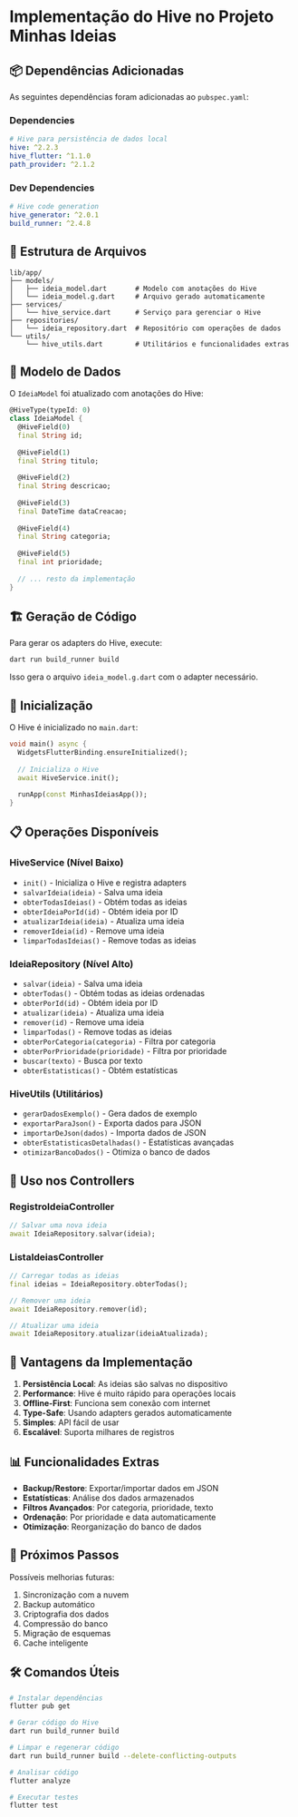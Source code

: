 # Implementação do Hive no Projeto Minhas Ideias

## 📦 Dependências Adicionadas

As seguintes dependências foram adicionadas ao `pubspec.yaml`:

### Dependencies

```yaml
# Hive para persistência de dados local
hive: ^2.2.3
hive_flutter: ^1.1.0
path_provider: ^2.1.2
```

### Dev Dependencies

```yaml
# Hive code generation
hive_generator: ^2.0.1
build_runner: ^2.4.8
```

## 🔧 Estrutura de Arquivos

```
lib/app/
├── models/
│   ├── ideia_model.dart       # Modelo com anotações do Hive
│   └── ideia_model.g.dart     # Arquivo gerado automaticamente
├── services/
│   └── hive_service.dart      # Serviço para gerenciar o Hive
├── repositories/
│   └── ideia_repository.dart  # Repositório com operações de dados
└── utils/
    └── hive_utils.dart        # Utilitários e funcionalidades extras
```

## 📝 Modelo de Dados

O `IdeiaModel` foi atualizado com anotações do Hive:

```dart
@HiveType(typeId: 0)
class IdeiaModel {
  @HiveField(0)
  final String id;
  
  @HiveField(1)
  final String titulo;
  
  @HiveField(2)
  final String descricao;
  
  @HiveField(3)
  final DateTime dataCreacao;
  
  @HiveField(4)
  final String categoria;
  
  @HiveField(5)
  final int prioridade;
  
  // ... resto da implementação
}
```

## 🏗️ Geração de Código

Para gerar os adapters do Hive, execute:

```bash
dart run build_runner build
```

Isso gera o arquivo `ideia_model.g.dart` com o adapter necessário.

## 🔌 Inicialização

O Hive é inicializado no `main.dart`:

```dart
void main() async {
  WidgetsFlutterBinding.ensureInitialized();
  
  // Inicializa o Hive
  await HiveService.init();
  
  runApp(const MinhasIdeiasApp());
}
```

## 📋 Operações Disponíveis

### HiveService (Nível Baixo)

- `init()` - Inicializa o Hive e registra adapters
- `salvarIdeia(ideia)` - Salva uma ideia
- `obterTodasIdeias()` - Obtém todas as ideias
- `obterIdeiaPorId(id)` - Obtém ideia por ID
- `atualizarIdeia(ideia)` - Atualiza uma ideia
- `removerIdeia(id)` - Remove uma ideia
- `limparTodasIdeias()` - Remove todas as ideias

### IdeiaRepository (Nível Alto)

- `salvar(ideia)` - Salva uma ideia
- `obterTodas()` - Obtém todas as ideias ordenadas
- `obterPorId(id)` - Obtém ideia por ID
- `atualizar(ideia)` - Atualiza uma ideia
- `remover(id)` - Remove uma ideia
- `limparTodas()` - Remove todas as ideias
- `obterPorCategoria(categoria)` - Filtra por categoria
- `obterPorPrioridade(prioridade)` - Filtra por prioridade
- `buscar(texto)` - Busca por texto
- `obterEstatisticas()` - Obtém estatísticas

### HiveUtils (Utilitários)

- `gerarDadosExemplo()` - Gera dados de exemplo
- `exportarParaJson()` - Exporta dados para JSON
- `importarDeJson(dados)` - Importa dados de JSON
- `obterEstatisticasDetalhadas()` - Estatísticas avançadas
- `otimizarBancoDados()` - Otimiza o banco de dados

## 🎯 Uso nos Controllers

### RegistroIdeiaController

```dart
// Salvar uma nova ideia
await IdeiaRepository.salvar(ideia);
```

### ListaIdeiasController

```dart
// Carregar todas as ideias
final ideias = IdeiaRepository.obterTodas();

// Remover uma ideia
await IdeiaRepository.remover(id);

// Atualizar uma ideia
await IdeiaRepository.atualizar(ideiaAtualizada);
```

## 🔄 Vantagens da Implementação

1. **Persistência Local**: As ideias são salvas no dispositivo
2. **Performance**: Hive é muito rápido para operações locais
3. **Offline-First**: Funciona sem conexão com internet
4. **Type-Safe**: Usando adapters gerados automaticamente
5. **Simples**: API fácil de usar
6. **Escalável**: Suporta milhares de registros

## 📊 Funcionalidades Extras

- **Backup/Restore**: Exportar/importar dados em JSON
- **Estatísticas**: Análise dos dados armazenados
- **Filtros Avançados**: Por categoria, prioridade, texto
- **Ordenação**: Por prioridade e data automaticamente
- **Otimização**: Reorganização do banco de dados

## 🚀 Próximos Passos

Possíveis melhorias futuras:

1. Sincronização com a nuvem
2. Backup automático
3. Criptografia dos dados
4. Compressão do banco
5. Migração de esquemas
6. Cache inteligente

## 🛠️ Comandos Úteis

```bash
# Instalar dependências
flutter pub get

# Gerar código do Hive
dart run build_runner build

# Limpar e regenerar código
dart run build_runner build --delete-conflicting-outputs

# Analisar código
flutter analyze

# Executar testes
flutter test
```
